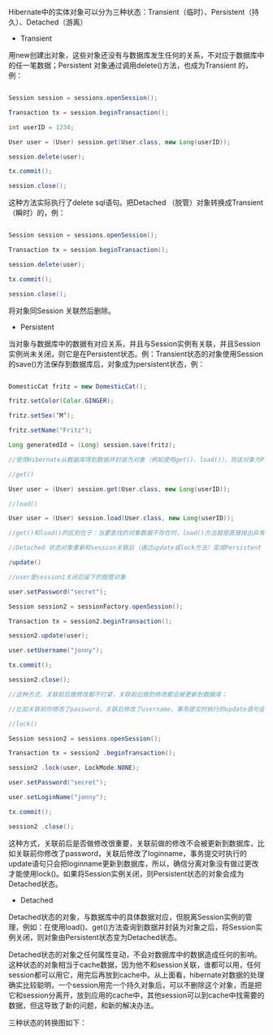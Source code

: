 Hibernate中的实体对象可以分为三种状态：Transient（临时）、Persistent（持久）、Detached（游离）
* Transient 
用new创建出对象，这些对象还没有与数据库发生任何的关系，不对应于数据库中的任一笔数据；Persistent 对象通过调用delete()方法，也成为Transient 的，例：
```java  
Session session = sessions.openSession();
Transaction tx = session.beginTransaction();
int userID = 1234;
User user = (User) session.get(User.class, new Long(userID));
session.delete(user);
tx.commit();
session.close();
```
这种方法实际执行了delete sql语句。把Detached （脱管）对象转换成Transient（瞬时）的，例：
```java  
Session session = sessions.openSession();
Transaction tx = session.beginTransaction();
session.delete(user);
tx.commit();
session.close();
```
将对象同Session 关联然后删除。
* Persistent
当对象与数据库中的数据有对应关系，并且与Session实例有关联，并且Session实例尚未关闭，则它是在Persistent状态。例：Transient状态的对象使用Session的save()方法保存到数据库后，对象成为persistent状态，例：
```java  
DomesticCat fritz = new DomesticCat();
fritz.setColor(Color.GINGER);
fritz.setSex(‘M’);
fritz.setName("Fritz");
Long generatedId = (Long) session.save(fritz);
//使用Hibernate从数据库得到数据并封装为对象（例如使用get()、load()），则该对象为Persistent状态
//get()
User user = (User) session.get(User.class, new Long(userID)); 
//load()
User user = (User) session.load(User.class, new Long(userID));
//get()和load()的区别在于：当要查找的对象数据不存在时，load()方法就是直接抛出异常，而get()方法则返回null值 
//Detached 状态对象重新和session关联后（通过update或lock方法）变成Persistent 状态，例：
/update() 
//user是session1关闭后留下的脱管对象
user.setPassword("secret");
Session session2 = sessionFactory.openSession();
Transaction tx = session2.beginTransaction();
session2.update(user);
user.setUsername("jonny");
tx.commit();
session2.close();
//这种方式，关联前后做修改都不打紧，关联前后做的修改都会被更新到数据库；
//比如关联前你修改了password，关联后修改了username，事务提交时执行的update语句会把password、username都更新
//lock()
Session session2 = sessions.openSession();
Transaction tx = session2 .beginTransaction();
session2 .lock(user, LockMode.NONE);
user.setPassword("secret");
user.setLoginName("jonny");
tx.commit();
session2 .close();
```
这种方式，关联前后是否做修改很重要，关联前做的修改不会被更新到数据库，比如关联前你修改了password，关联后修改了loginname，事务提交时执行的update语句只会把loginname更新到数据库，所以，确信分离对象没有做过更改才能使用lock()。如果将Session实例关闭，则Persistent状态的对象会成为Detached状态。
* Detached
Detached状态的对象，与数据库中的具体数据对应，但脱离Session实例的管理，例如：在使用load()、get()方法查询到数据并封装为对象之后，将Session实例关闭，则对象由Persistent状态变为Detached状态。
Detached状态的对象之任何属性变动，不会对数据库中的数据造成任何的影响。这种状态的对象相当于cache数据，因为他不和session关联，谁都可以用，任何session都可以用它，用完后再放到cache中。从上面看，hibernate对数据的处理确实比较聪明，一个session用完一个持久对象后，可以不删除这个对象，而是把它和session分离开，放到应用的cache中，其他session可以到cache中找需要的数据，但这导致了新的问题，和新的解决办法。
三种状态的转换图如下：
  